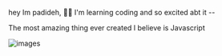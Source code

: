 
hey Im padideh, 👩‍🦰	I'm learning coding and so excited abt it --	

The most amazing thing ever created I believe is Javascript 

![images](https://github.com/Padi474/Padi474/assets/140303463/28f0b7e1-05a1-44d7-94a8-7c4207ec94ec)



<!---
Padi474/Padi474 is a ✨ special ✨ repository because its `README.md` (this file) appears on your GitHub profile.
You can click the Preview link to take a look at your changes.
--->
